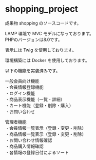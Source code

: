 # shopping_project

成果物 shopping のソースコードです。

LAMP 環境で MVC モデルになっております。<br>
PHPのバージョンは8.0です。

表示には Twig を使用しております。

環境構築には Docker を使用しております。

以下の機能を実装済みです。

一般会員向け機能<br>
・会員情報登録機能<br>
・ログイン機能<br>
・商品表示機能（一覧・詳細）<br>
・カート機能（登録・削除・購入）<br>
・お問い合わせ<br>

管理者機能<br>
・会員情報一覧表示（登録・変更・削除）<br>
・商品情報一覧表示（登録・変更・削除）<br>
・お問い合わせ情報確認<br>
・商品購入情報確認<br>
・各情報の登録日付によるソート<br>

